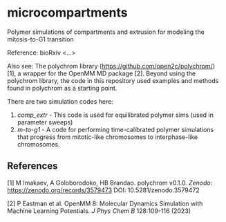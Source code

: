 # microcompartments
Polymer simulations of compartments and extrusion for modeling the mitosis-to-G1 transition

Reference: bioRxiv <...>

Also see: The polychrom library (https://github.com/open2c/polychrom/) [1], a wrapper for the 
OpenMM MD package [2]. Beyond using the polychrom library, the code in this repository used 
examples and methods found in polychrom as a starting point.

There are two simulation codes here:
1) *comp_extr* - This code is used for equilibrated polymer sims (used in parameter sweeps)
2) *m-to-g1* - A code for performing time-calibrated polymer simulations that progress from
   mitotic-like chromosomes to interphase-like chromosomes.

## References ##
[1] M Imakaev, A Goloborodoko, HB Brandao. polychrom v0.1.0. *Zenodo*: https://zenodo.org/records/3579473 DOI: 10.5281/zenodo.3579472

[2] P Eastman et al. OpenMM 8: Molecular Dynamics Simulation with Machine Learning Potentials. *J Phys Chem B* 128:109-116 (2023)
